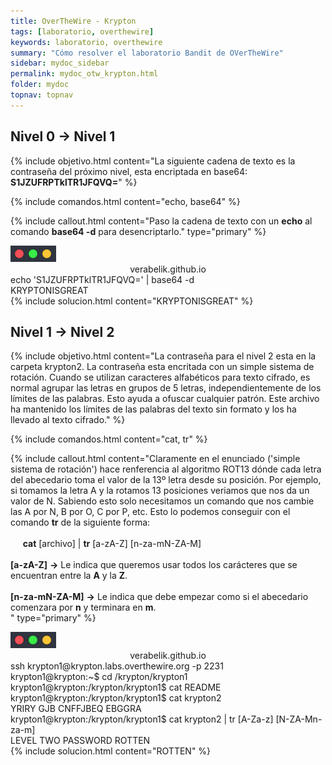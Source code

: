 ```yaml
---
title: OverTheWire - Krypton
tags: [laboratorio, overthewire]
keywords: laboratorio, overthewire
summary: "Cómo resolver el laboratorio Bandit de OVerTheWire"
sidebar: mydoc_sidebar
permalink: mydoc_otw_krypton.html
folder: mydoc
topnav: topnav
---
```


## **Nivel 0 → Nivel 1**
<!--OBJETIVO-->
{% include objetivo.html content="La siguiente cadena de texto es la contraseña del próximo nivel, esta encriptada en base64: **S1JZUFRPTklTR1JFQVQ=**" %}
<!--COMANDOS-->
{% include comandos.html content="echo, base64" %}
<!--EXPLICACION-->
{% include callout.html content="Paso la cadena de texto con un **echo** al comando **base64 -d** para desencriptarlo." type="primary" %}
<!--TERMINAL-->
<link href="css/miEstilo.css" rel="stylesheet" type="text/css">
<div id="barra"><img src="images/terminal/botones.png" id="botones"><center id="texto_barra">verabelik.github.io</center></div>
<div id="terminal">echo 'S1JZUFRPTklTR1JFQVQ=' | base64 -d<br/>
KRYPTONISGREAT<br/>
</div>
{% include solucion.html content="KRYPTONISGREAT" %}

## **Nivel 1 → Nivel 2**
<!--OBJETIVO-->
{% include objetivo.html content="La contraseña para el nivel 2 esta en la carpeta krypton2. La contraseña esta encritada con un simple sistema de rotación. Cuando se utilizan caracteres alfabéticos para texto cifrado, es normal agrupar las letras en grupos de 5 letras, independientemente de los límites de las palabras. Esto ayuda a ofuscar cualquier patrón. Este archivo ha mantenido los límites de las palabras del texto sin formato y los ha llevado al texto cifrado." %}
<!--COMANDOS-->
{% include comandos.html content="cat, tr" %}
<!--EXPLICACION-->
{% include callout.html content="Claramente en el enunciado ('simple sistema de rotación') hace renferencia al algoritmo ROT13 dónde cada letra del abecedario toma el valor de la 13º letra desde su posición. Por ejemplo, si tomamos la letra A y la rotamos 13 posiciones veriamos que nos da un valor de N. Sabiendo esto solo necesitamos un comando que nos cambie las A por N, B por O, C por P, etc. Esto lo podemos conseguir con el comando **tr** de la siguiente forma:<br/><br/>
&nbsp;&nbsp;&nbsp;&nbsp; **cat** [archivo] | **tr** [a-zA-Z] [n-za-mN-ZA-M]<br/>
<br/>**[a-zA-Z]** **→** Le indica que queremos usar todos los carácteres que se encuentran entre la **A** y la **Z**.<br/><br/>
**[n-za-mN-ZA-M]** **→** Le indica que debe empezar como si el abecedario comenzara por **n** y terminara en **m**.<br/>" type="primary" %}
<!--TERMINAL-->
<link href="css/miEstilo.css" rel="stylesheet" type="text/css">
<div id="barra"><img src="images/terminal/botones.png" id="botones"><center id="texto_barra">verabelik.github.io</center></div>
<div id="terminal">ssh krypton1@krypton.labs.overthewire.org -p 2231<br/>
krypton1@krypton:~$ cd /krypton/krypton1<br/>
krypton1@krypton:/krypton/krypton1$ cat README<br/>
krypton1@krypton:/krypton/krypton1$ cat krypton2<br/>
YRIRY GJB CNFFJBEQ EBGGRA<br/>
krypton1@krypton:/krypton/krypton1$ cat krypton2 | tr [A-Za-z] [N-ZA-Mn-za-m]<br/>
LEVEL TWO PASSWORD ROTTEN<br/>
</div>
{% include solucion.html content="ROTTEN" %}